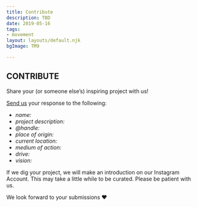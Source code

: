 ```yaml
---
title: Contribute
description: TBD
date: 2019-05-16
tags:
- movement
layout: layouts/default.njk
bgImage: TM9

---
```

## CONTRIBUTE

Share your (or someone else’s) inspiring project with us!

[Send us](mailto:connect@transmodernity.org) your response to the following:

* _name:_
* _project description:_
* _@handle:_
* _place of origin:_
* _current location:_
* _medium of action:_
* _drive:_
* _vision:_

If we dig your project, we will make an introduction on our Instagram Account.
This may take a little while to be curated. Please be patient with us.

We look forward to your submissions ♥